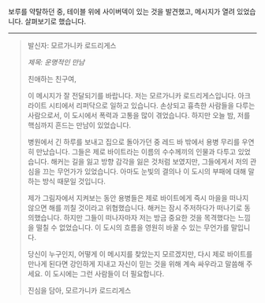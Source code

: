 보루를 약탈하던 중, 테이블 위에 사이버덱이 있는 것을 발견했고, 메시지가 열려 있었습니다. 살펴보기로 했습니다.

---

> 발신자: 모르가니카 로드리게스
>
> _제목: 운명적인 만남_
>
> 친애하는 친구여,
>
> 이 메시지가 잘 전달되기를 바랍니다. 저는 모르가니카 로드리게스입니다. 아크라이트 시티에서 리퍼닥으로 일하고 있습니다. 손상되고 흉측한 사람들을 다루는 사람으로서, 이 도시에서 폭력과 고통을 많이 겪었습니다. 하지만 오늘 밤, 저를 핵심까지 흔드는 만남이 있었습니다.
>
> 병원에서 긴 하루를 보내고 집으로 돌아가던 중 레드 바 밖에서 용병 무리를 우연히 만났습니다. 그들은 제로 바이트라는 이름의 수수께끼의 인물과 다투고 있었습니다. 해커는 길을 잃고 방향 감각을 잃은 것처럼 보였지만, 그들에게서 저의 관심을 끄는 무언가가 있었습니다. 아마도 눈빛의 결의나 이 도시의 부패에 대해 말하는 방식 때문일 것입니다.
>
> 제가 그림자에서 지켜보는 동안 용병들은 제로 바이트에게 즉시 마을을 떠나지 않으면 해를 끼칠 것이라고 위협했습니다. 해커는 잠시 주저하다가 떠나기로 동의했습니다. 하지만 그들이 떠나자마자 저는 방금 중요한 것을 목격했다는 느낌을 떨칠 수 없었습니다. 이 도시의 흐름을 영원히 바꿀 수 있는 무언가를 말입니다.
>
> 당신이 누구인지, 어떻게 이 메시지를 찾았는지 모르겠지만, 다시 제로 바이트를 만나게 된다면 강인하게 지내고 자신이 믿는 것을 위해 계속 싸우라고 말씀해 주세요. 이 도시에는 그런 사람들이 더 필요합니다.
>
> 진심을 담아,
> 모르가니카 로드리게스
